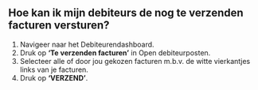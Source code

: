 ## Hoe kan ik mijn debiteurs de nog te verzenden facturen versturen?
1.	Navigeer naar het Debiteurendashboard.
2.	Druk op **‘Te verzenden facturen’** in Open debiteurposten. 
3.	Selecteer alle of door jou gekozen facturen m.b.v. de witte vierkantjes links van je facturen.
4.	Druk op **‘VERZEND’**.
